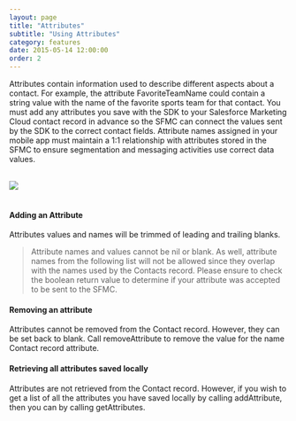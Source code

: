 ```yaml
---
layout: page
title: "Attributes"
subtitle: "Using Attributes"
category: features
date: 2015-05-14 12:00:00
order: 2
---
```

Attributes contain information used to describe different aspects about a contact. For example, the attribute FavoriteTeamName could contain a string value with the name of the favorite sports team for that contact. You must add any attributes you save with the SDK to your Salesforce Marketing Cloud contact record in advance so the SFMC can connect the values sent by the SDK to the correct contact fields. Attribute names assigned in your mobile app must maintain a 1:1 relationship with attributes stored in the SFMC to ensure segmentation and messaging activities use correct data values.

<br/>
 <img class="img-responsive" src="{{ site.baseurl }}/assets/Attributes_Step3.png" /><br/>
<br/>

#### Adding an Attribute

<script src="https://gist.github.com/sfmc-mobilepushsdk/96f80418daaa274c36e3.js"></script>

Attributes values and names will be trimmed of leading and trailing blanks.

> Attribute names and values cannot be nil or blank.  As well, attribute names from the following list will not be allowed since they overlap with the names used by the Contacts record.  Please ensure to check the boolean return value to determine if your attribute was accepted to be sent to the SFMC.

<script src="https://gist.github.com/sfmc-mobilepushsdk/34af56f4a7d4a1acd2a3.js"></script>

#### Removing an attribute

Attributes cannot be removed from the Contact record.  However, they can be set back to blank.  Call removeAttribute to remove the value for the name Contact record attribute.

<script src="https://gist.github.com/sfmc-mobilepushsdk/8378b45a6ce0a971f12b.js"></script>

#### Retrieving all attributes saved locally

Attributes are not retrieved from the Contact record.  However, if you wish to get a list of all the attributes you have saved locally by calling addAttribute, then you can by calling getAttributes.

<script src="https://gist.github.com/sfmc-mobilepushsdk/bc224eb2e8c7d46ef4d0.js"></script>